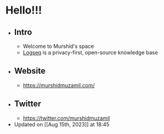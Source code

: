 # Hello!!!
- ## Intro
	- Welcome to Murshid's space
	- [Logseq](https://logseq.com/) is a privacy-first, open-source knowledge base
- ## Website
	- https://murshidmuzamil.com/
- ## Twitter
	- https://twitter.com/murshidmuzamil
- Updated on [[Aug 15th, 2023]] at 18:45
